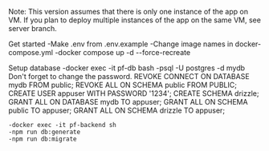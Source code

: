 Note: This version assumes that there is only one instance of the app on VM.
    If you plan to deploy multiple instances of the app on the same VM, see server branch.

Get started
    -Make .env from .env.example
    -Change image names in docker-compose.yml
    -docker compose up -d --force-recreate
    
Setup database
    -docker exec -it pf-db bash
        -psql -U postgres -d mydb
    Don't forget to change the password.
    REVOKE CONNECT ON DATABASE mydb FROM public;
    REVOKE ALL ON SCHEMA public FROM PUBLIC;
    CREATE USER appuser WITH PASSWORD '1234';
    CREATE SCHEMA drizzle;
    GRANT ALL ON DATABASE mydb TO appuser;
    GRANT ALL ON SCHEMA public TO appuser;
    GRANT ALL ON SCHEMA drizzle TO appuser;

    -docker exec -it pf-backend sh
    -npm run db:generate
    -npm run db:migrate